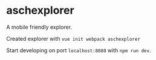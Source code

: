 # aschexplorer

A mobile friendly explorer.

Created explorer with `vue init webpack aschexplorer`

Start developing on port `localhost:8080` with `npm run dev`.